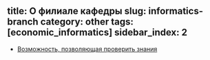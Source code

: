 title: О филиале кафедры
slug: informatics-branch
category: other
tags: [economic_informatics]
sidebar_index: 2
---

- [Возможность, позволяющая проверить знания](/department-branches/informatics-department-branch/)
